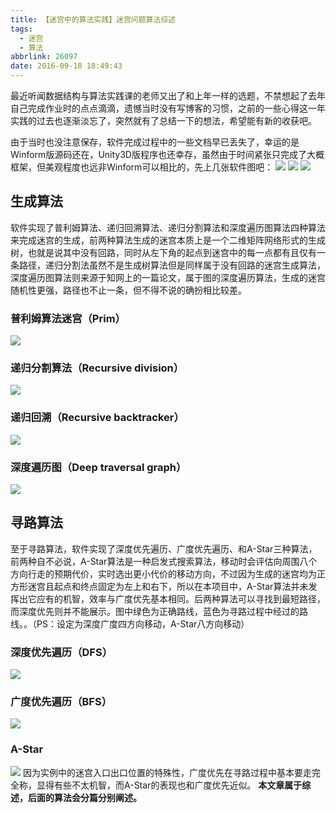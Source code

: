 ```yaml
---
title: 【迷宫中的算法实践】迷宫问题算法综述
tags:
  - 迷宫
  - 算法
abbrlink: 26097
date: 2016-09-18 18:49:43
---
```

 最近听闻数据结构与算法实践课的老师又出了和上年一样的选题，不禁想起了去年自己完成作业时的点点滴滴，遗憾当时没有写博客的习惯，之前的一些心得这一年实践的过去也逐渐淡忘了，突然就有了总结一下的想法，希望能有新的收获吧。
 <!-- more -->
 由于当时也没注意保存，软件完成过程中的一些文档早已丢失了，幸运的是Winform版源码还在，Unity3D版程序也还幸存，虽然由于时间紧张只完成了大概框架，但美观程度也远非Winform可以相比的，先上几张软件图吧：
 ![](http://p4au3q1y8.bkt.clouddn.com/20180218222743/20180218102928613.png)
 ![](http://p4au3q1y8.bkt.clouddn.com/20180218222743/20180218102935756.png)
 ![](http://p4au3q1y8.bkt.clouddn.com/20180218222743/20180218102935756.png)
## 生成算法
软件实现了普利姆算法、递归回溯算法、递归分割算法和深度遍历图算法四种算法来完成迷宫的生成，前两种算法生成的迷宫本质上是一个二维矩阵网络形式的生成树，也就是说其中没有回路，同时从左下角的起点到迷宫中的每一点都有且仅有一条路径，递归分割法虽然不是生成树算法但是同样属于没有回路的迷宫生成算法，深度遍历图算法则来源于知网上的一篇论文，属于图的深度遍历算法，生成的迷宫随机性更强，路径也不止一条，但不得不说的确扮相比较差。
### 普利姆算法迷宫（Prim）
![](http://p4au3q1y8.bkt.clouddn.com/20180218222743/20180218103025583.gif)
### 递归分割算法（Recursive division）
![](http://p4au3q1y8.bkt.clouddn.com/20180218222743/20180218103145980.gif)
### 递归回溯（Recursive backtracker）
![](http://p4au3q1y8.bkt.clouddn.com/20180218222743/20180218103226097.gif)
### 深度遍历图（Deep traversal graph）
![](http://p4au3q1y8.bkt.clouddn.com/20180218222743/20180218103309658.gif)
## 寻路算法
至于寻路算法，软件实现了深度优先遍历、广度优先遍历、和A-Star三种算法，前两种自不必说，A-Star算法是一种启发式搜索算法，移动时会评估向周围八个方向行走的预期代价，实时选出更小代价的移动方向，不过因为生成的迷宫均为正方形迷宫且起点和终点固定为左上和右下，所以在本项目中，A-Star算法并未发挥出它应有的机智，效率与广度优先基本相同。后两种算法可以寻找到最短路径，而深度优先则并不能展示。图中绿色为正确路线，蓝色为寻路过程中经过的路线。。（PS：设定为深度广度四方向移动，A-Star八方向移动）
### 深度优先遍历（DFS）
![](http://p4au3q1y8.bkt.clouddn.com/20180218222743/20180218103413877.gif)
### 广度优先遍历（BFS）
![](http://p4au3q1y8.bkt.clouddn.com/20180218222743/20180218103500950.gif)
### A-Star
![](http://p4au3q1y8.bkt.clouddn.com/20180218222743/20180218103540517.gif)
因为实例中的迷宫入口出口位置的特殊性，广度优先在寻路过程中基本要走完全称，显得有些不太机智，而A-Star的表现也和广度优先近似。
**本文章属于综述，后面的算法会分篇分别阐述。**
